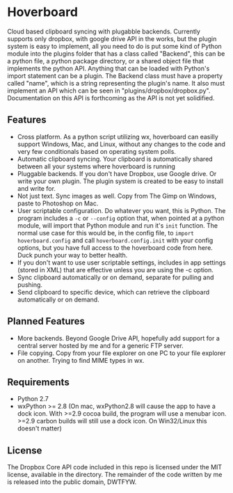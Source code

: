 Hoverboard
===========

Cloud based clipboard syncing with plugabble backends. Currently supports only dropbox, with google drive API in the works, but the plugin system is easy to implement, all you need to do is put some kind of Python module into the plugins folder that has a class called "Backend", this can be a python file, a python package directory, or a shared object file that implements the python API. Anything that can be loaded with Python's import statement can be a plugin. The Backend class must have a property called "name", which is a string representing the plugin's name. It also must implement an API which can be seen in "plugins/dropbox/dropbox.py". Documentation on this API is forthcoming as the API is not yet solidified.

Features
--------
* Cross platform. As a python script utilizing wx, hoverboard can easilly support Windows, Mac, and Linux, without any changes to the code and very few conditionals based on operating system polls.
* Automatic clipboard syncing. Your clipboard is automatically shared between all your systems where hoverboard is running
* Pluggable backends. If you don't have Dropbox, use Google drive. Or write your own plugin. The plugin system is created to be easy to install and write for.
* Not just text. Sync images as well. Copy from The Gimp on Windows, paste to Photoshop on Mac.
* User scriptable configuration. Do whatever you want, this is Python. The program includes a `-c` or `--config` option that, when pointed at a python module, will import that Python module and run it's `init` function. The normal use case for this would be, in the config file, to `import hoverboard.config` and call `hoverboard.config.init` with your config options, but you have full access to the hoverboard code from here. Duck punch your way to better health.
* If you don't want to use user scriptable settings, includes in app settings (stored in XML) that are effective unless you are using the -c option.
* Sync clipboard automatically or on demand, separate for pulling and pushing.
* Send clipboard to specific device, which can retrieve the clipboard automatically or on demand.

Planned Features
----------------
* More backends. Beyond Google Drive API, hopefully add support for a central server hosted by me and for a generic FTP server.
* File copying. Copy from your file explorer on one PC to your file explorer on another. Trying to find MIME types in wx.

Requirements
------------
* Python 2.7
* wxPython >= 2.8 (On mac, wxPython2.8 will cause the app to have a dock icon. With  >=2.9 cocoa build, the program will use a menubar icon. >=2.9 carbon builds will still use a dock icon. On Win32/Linux this doesn't matter)

License
-------
The Dropbox Core API code included in this repo is licensed under the MIT license, available in the directory. The remainder of the code written by me is released into the public domain, DWTFYW.
